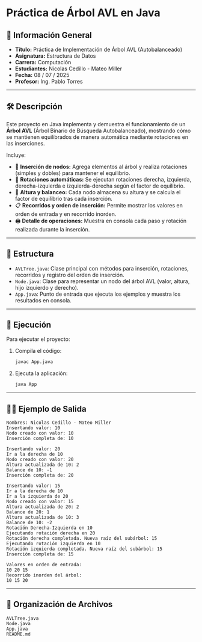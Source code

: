 # Práctica de Árbol AVL en Java

## 📌 Información General

- **Título:** Práctica de Implementación de Árbol AVL (Autobalanceado)
- **Asignatura:** Estructura de Datos
- **Carrera:** Computación
- **Estudiantes:** Nicolas Cedillo - Mateo Miller
- **Fecha:** 08 / 07 / 2025
- **Profesor:** Ing. Pablo Torres

---

## 🛠️ Descripción

Este proyecto en Java implementa y demuestra el funcionamiento de un **Árbol AVL** (Árbol Binario de Búsqueda Autobalanceado), mostrando cómo se mantienen equilibrados de manera automática mediante rotaciones en las inserciones.

Incluye:

- 🌳 **Inserción de nodos:** Agrega elementos al árbol y realiza rotaciones (simples y dobles) para mantener el equilibrio.
- 🔄 **Rotaciones automáticas:** Se ejecutan rotaciones derecha, izquierda, derecha-izquierda e izquierda-derecha según el factor de equilibrio.
- 📏 **Altura y balanceo:** Cada nodo almacena su altura y se calcula el factor de equilibrio tras cada inserción.
- 📋 **Recorridos y orden de inserción:** Permite mostrar los valores en orden de entrada y en recorrido inorden.
- 🖨️ **Detalle de operaciones:** Muestra en consola cada paso y rotación realizada durante la inserción.

---

## 🧪 Estructura

- `AVLTree.java`: Clase principal con métodos para inserción, rotaciones, recorridos y registro del orden de inserción.
- `Node.java`: Clase para representar un nodo del árbol AVL (valor, altura, hijo izquierdo y derecho).
- `App.java`: Punto de entrada que ejecuta los ejemplos y muestra los resultados en consola.

---

## 🚀 Ejecución

Para ejecutar el proyecto:

1. Compila el código:
    ```bash
    javac App.java
    ```
2. Ejecuta la aplicación:
    ```bash
    java App
    ```

---

## 🧑‍💻 Ejemplo de Salida

```
Nombres: Nicolas Cedillo - Mateo Miller
Insertando valor: 10
Nodo creado con valor: 10
Inserción completa de: 10

Insertando valor: 20
Ir a la derecha de 10
Nodo creado con valor: 20
Altura actualizada de 10: 2
Balance de 10: -1
Inserción completa de: 20

Insertando valor: 15
Ir a la derecha de 10
Ir a la izquierda de 20
Nodo creado con valor: 15
Altura actualizada de 20: 2
Balance de 20: 1
Altura actualizada de 10: 3
Balance de 10: -2
Rotación Derecha-Izquierda en 10
Ejecutando rotación derecha en 20
Rotación derecha completada. Nueva raíz del subárbol: 15
Ejecutando rotación izquierda en 10
Rotación izquierda completada. Nueva raíz del subárbol: 15
Inserción completa de: 15

Valores en orden de entrada:
10 20 15 
Recorrido inorden del árbol:
10 15 20 
```

---

## 📂 Organización de Archivos

```
AVLTree.java
Node.java
App.java
README.md
```
